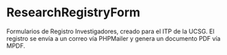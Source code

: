 # ResearchRegistryForm
Formularios de Registro Investigadores, creado para el ITP de la UCSG. El registro se envía a un correo vía PHPMailer y genera un documento PDF vía MPDF.
